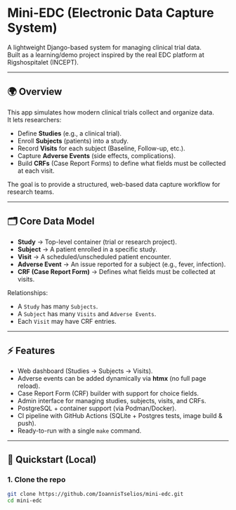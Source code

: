 # Mini-EDC (Electronic Data Capture System)

A lightweight Django-based system for managing clinical trial data.  
Built as a learning/demo project inspired by the real EDC platform at Rigshospitalet (INCEPT).

---

## 🌍 Overview

This app simulates how modern clinical trials collect and organize data.  
It lets researchers:

- Define **Studies** (e.g., a clinical trial).
- Enroll **Subjects** (patients) into a study.
- Record **Visits** for each subject (Baseline, Follow-up, etc.).
- Capture **Adverse Events** (side effects, complications).
- Build **CRFs** (Case Report Forms) to define what fields must be collected at each visit.

The goal is to provide a structured, web-based data capture workflow for research teams.

---

## 🗂️ Core Data Model

- **Study** → Top-level container (trial or research project).  
- **Subject** → A patient enrolled in a specific study.  
- **Visit** → A scheduled/unscheduled patient encounter.  
- **Adverse Event** → An issue reported for a subject (e.g., fever, infection).  
- **CRF (Case Report Form)** → Defines what fields must be collected at visits.

Relationships:

- A `Study` has many `Subjects`.  
- A `Subject` has many `Visits` and `Adverse Events`.  
- Each `Visit` may have CRF entries.

---

## ⚡ Features

- Web dashboard (Studies → Subjects → Visits).  
- Adverse events can be added dynamically via **htmx** (no full page reload).  
- Case Report Form (CRF) builder with support for choice fields.  
- Admin interface for managing studies, subjects, visits, and CRFs.  
- PostgreSQL + container support (via Podman/Docker).  
- CI pipeline with GitHub Actions (SQLite + Postgres tests, image build & push).  
- Ready-to-run with a single `make` command.

---

## 🚀 Quickstart (Local)

### 1. Clone the repo

```bash
git clone https://github.com/IoannisTselios/mini-edc.git
cd mini-edc
